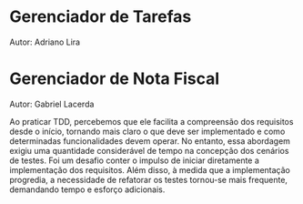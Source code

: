 # Gerenciador de Tarefas
Autor: Adriano Lira

# Gerenciador de Nota Fiscal
Autor: Gabriel Lacerda

Ao praticar TDD, percebemos que ele facilita a compreensão dos requisitos desde o início, tornando mais claro o que deve ser implementado e como determinadas funcionalidades devem operar. No entanto, essa abordagem exigiu uma quantidade considerável de tempo na concepção dos cenários de testes. Foi um desafio conter o impulso de iniciar diretamente a implementação dos requisitos. Além disso, à medida que a implementação progredia, a necessidade de refatorar os testes tornou-se mais frequente, demandando tempo e esforço adicionais.
